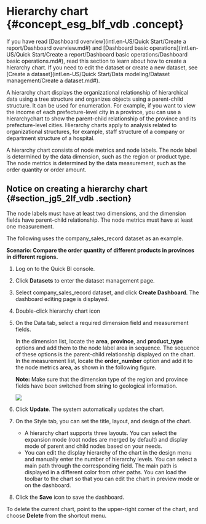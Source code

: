 # Hierarchy chart {#concept_esg_blf_vdb .concept}

If you have read [Dashboard overview](intl.en-US/Quick Start/Create a report/Dashboard overview.md#) and [Dashboard basic operations](intl.en-US/Quick Start/Create a report/Dashboard basic operations/Dashboard basic operations.md#), read this section to learn about how to create a hierarchy chart. If you need to edit the dataset or create a new dataset, see [Create a dataset](intl.en-US/Quick Start/Data modeling/Dataset management/Create a dataset.md#).

A hierarchy chart displays the organizational relationship of hierarchical data using a tree structure and organizes objects using a parent-child structure. It can be used for enumeration. For example, if you want to view the income of each prefecture-level city in a province, you can use a hierarchychart to show the parent-child relationship of the province and its prefecture-level cities. Hierarchy charts apply to analysis related to organizational structures, for example, staff structure of a company or department structure of a hospital.

A hierarchy chart consists of node metrics and node labels. The node label is determined by the data dimension, such as the region or product type. The node metrics is determined by the data measurement, such as the order quantity or order amount.

## Notice on creating a hierarchy chart {#section_jg5_2lf_vdb .section}

The node labels must have at least two dimensions, and the dimension fields have parent-child relationship. The node metrics must have at least one measurement.

The following uses the company\_sales\_record dataset as an example.

**Scenario: Compare the order quantity of different products in provinces in different regions.**

1.  Log on to the Quick BI console.
2.  Click **Datasets** to enter the dataset management page.
3.  Select company\_sales\_record dataset, and click **Create Dashboard**. The dashboard editing page is displayed.
4.  Double-click hierarchy chart icon
5.  On the Data tab, select a required dimension field and measurement fields.

    In the dimension list, locate the **area**, **province**, and **product\_type** options and add them to the node label area in sequence. The sequence of these options is the parent-child relationship displayed on the chart. In the measurement list, locate the **order\_number** option and add it to the node metrics area, as shown in the following figure.

    **Note:** Make sure that the dimension type of the region and province fields have been switched from string to geological information.

    ![](http://static-aliyun-doc.oss-cn-hangzhou.aliyuncs.com/assets/img/9142/1844_en-US.png)

6.  Click **Update**. The system automatically updates the chart.
7.  On the Style tab, you can set the title, layout, and design of the chart.
    -   A hierarchy chart supports three layouts. You can select the expansion mode \(root nodes are merged by default\) and display mode of parent and child nodes based on your needs.
    -   You can edit the display hierarchy of the chart in the design menu and manually enter the number of hierarchy levels. You can select a main path through the corresponding field. The main path is displayed in a different color from other paths. You can load the toolbar to the chart so that you can edit the chart in preview mode or on the dashboard.
8.  Click the **Save** icon to save the dashboard.

To delete the current chart, point to the upper-right corner of the chart, and choose **Delete** from the shortcut menu.

